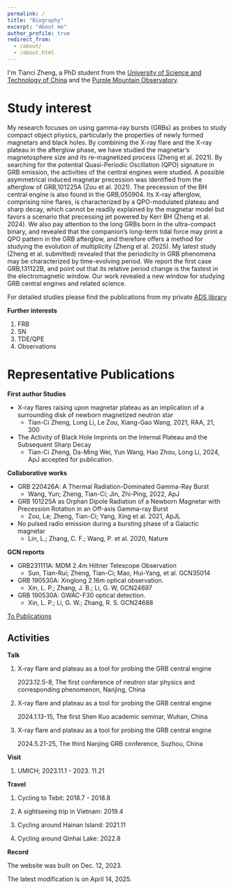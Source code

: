```yaml
---
permalink: /
title: "Biography"
excerpt: "About me"
author_profile: true
redirect_from: 
  - /about/
  - /about.html
---
```


I'm Tianci Zheng, a PhD student from the [University of Science and Technology of China](https://www.ustc.edu.cn/) and the [Purple Mountain Observatory](http://pmo.cas.cn/). 

Study interest
======
My research focuses on using gamma-ray bursts (GRBs) as probes to study compact object physics, particularly the properties of newly formed magnetars and black holes. By combining the X-ray flare and the X-ray plateau in the afterglow phase, we have studied the magnetar’s magnetosphere size and its re-magnetized process (Zheng et al. 2021). By searching for the potential Quasi-Periodic Oscillation (QPO) signature in GRB emission, the activities of the central engines were studied. A possible asymmetrical induced magnetar precession was identified from the afterglow of GRB\,101225A (Zou et al. 2021). The precession of the BH central engine is also found in the GRB\,050904. Its X-ray afterglow, comprising nine flares, is characterized by a QPO-modulated plateau and sharp decay, which cannot be readily explained by the magnetar model but favors a scenario that precessing jet powered by Kerr BH (Zheng et al. 2024). We also pay attention to the long GRBs born in the ultra-compact binary, and revealed that the companion’s long-term tidal force may print a QPO pattern in the GRB afterglow, and therefore offers a method for studying the evolution of multiplicity (Zheng et al. 2025). My latest study (Zheng et al. submitted) revealed that the periodicity in GRB phenomena may be characterized by time-evolving period. We report the first case GRB\,131122B, and point out that its relative period change is the fastest in the electromagnetic window. Our work revealed a new window for studying GRB central engines and related science.

For detailed studies please find the publications from my private [ADS library](https://ui.adsabs.harvard.edu/public-libraries/lgsSLQwzQ0GLO3hxMgFZjA)

**Further interests**

1. FRB
2. SN
3. TDE/QPE
4. Observations

Representative Publications
======
**First author Studies**
* X-ray flares raising upon magnetar plateau as an implication of a surrounding disk of newborn magnetized neutron star
  * Tian-Ci Zheng, Long Li, Le Zou, Xiang-Gao Wang, 2021, RAA, 21, 300  
* The Activity of Black Hole Imprints on the Internal Plateau and the Subsequent Sharp Decay
  * Tian-Ci Zheng, Da-Ming Wei, Yun Wang, Hao Zhou, Long Li, 2024, ApJ accepted for publication.


**Collaborative works**

* GRB 220426A: A Thermal Radiation-Dominated Gamma-Ray Burst
  * Wang, Yun; Zheng, Tian-Ci; Jin, Zhi-Ping, 2022, ApJ
* GRB 101225A as Orphan Dipole Radiation of a Newborn Magnetar with Precession Rotation in an Off-axis Gamma-ray Burst
  * Zou, Le; Zheng, Tian-Ci; Yang, Xing et al. 2021, ApJL
* No pulsed radio emission during a bursting phase of a Galactic magnetar
    * Lin, L.; Zhang, C. F.; Wang, P. et al. 2020, Nature
  
**GCN reports**

* GRB231111A: MDM 2.4m Hiltner Telescope Observation
  * Sun, Tian-Rui; Zheng, Tian-Ci; Mao, Hui-Yang, et al. GCN35014
* GRB 190530A: Xinglong 2.16m optical observation.
  * Xin, L. P.; Zhang, J. B.; Li, G. W, GCN24697
* GRB 190530A: GWAC-F30 optical detection.
  * Xin, L. P.; Li, G. W.; Zhang, R. S. GCN24688

[To Publications](https://tianci-zheng.github.io/publications/)  

Activities
------

**Talk**

1. X-ray flare and plateau as a tool for probing the GRB central engine
   
   2023.12.5-8, The first conference of neutron star physics and corresponding phenomenon, Nanjing, China

2. X-ray flare and plateau as a tool for probing the GRB central engine

   2024.1.13-15, The first Shen Kuo academic seminar, Wuhan, China

3. X-ray flare and plateau as a tool for probing the GRB central engine

   2024.5.21-25, The third Nanjing GRB conference, Suzhou, China
   
**Visit**

1. UMICH; 2023.11.1 - 2023. 11.21

**Travel**

1. Cycling to Tebit: 2018.7 - 2018.8

2. A sightseeing trip in Vietnam: 2019.4

3. Cycling around Hainan Island: 2021.11
   
4. Cycling around Qinhai Lake: 2022.8


**Record**

  The website was built on Dec. 12, 2023‎. 

  The latest modification is on April 14, 2025.
